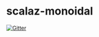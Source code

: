 # scalaz-monoidal

[![Gitter](https://badges.gitter.im/scalaz/scalaz-monoidal.svg)](https://gitter.im/scalaz/scalaz-monoidal?utm_source=badge&utm_medium=badge&utm_campaign=pr-badge&utm_content=badge)
